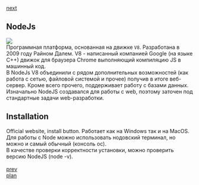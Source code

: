 <a href="03.md">next</a>

<h2>NodeJs</h2>

<img src="http://talks.ui-patterns.com/uploads/taxon/image/609/preview_Ryan_Dahl.jpg"/>

<br/>
<div>
Программная платформа, основанная на движке <code>V8</code>. Разработана в 2009 году Райном Далем.
V8 - написанный компанией Google (на языке C++) движок для браузера Chrome выполняющий компиляцию JS в машинный код.
<br/>
В NodeJs V8 объединили с рядом дополнительных возможностей (как работа с сетью, файловой системой и прочее) получив в итоге веб-сервер.
Кроме всего прочего, поддерживает работу с базами данных.
<br/>
Изначально NodeJS создавался для работы с web, поэтому заточен под стандартные задачи web-разработки.
</div>

<h2>Installation</h2>

<div>
Official website, install button. Работает как на Windows так и на MacOS.
Для работы с Node можно использовать нодовский терминал, но можно и самый обычный (консоль ос).<br/>
В качестве проверки корректности установки, можно проверить версию NodeJS (node -v).
</div>

<br/>
<a href="01.md">prev</a>
<br/>
<a href="00.md">plan</a>
